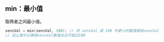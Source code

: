 ## min：最小值

取两者之间最小值。

```C++
sensVal = min(sensVal, 100); // 将 sensVal 或 100 中更小的数值赋给sensVal
// 这么做可以确保sensVal数值永远不超过100
```

